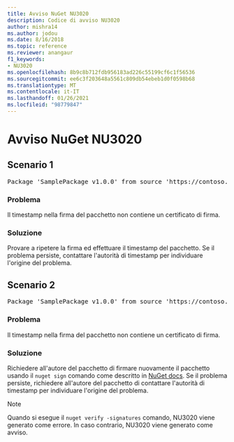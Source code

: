 ```yaml
---
title: Avviso NuGet NU3020
description: Codice di avviso NU3020
author: mishra14
ms.author: jodou
ms.date: 8/16/2018
ms.topic: reference
ms.reviewer: anangaur
f1_keywords:
- NU3020
ms.openlocfilehash: 8b9c8b712fdb956183ad226c55199cf6c1f56536
ms.sourcegitcommit: ee6c3f203648a5561c809db54ebeb1d0f0598b68
ms.translationtype: MT
ms.contentlocale: it-IT
ms.lasthandoff: 01/26/2021
ms.locfileid: "98779847"
---
```

# <a name="nuget-warning-nu3020"></a>Avviso NuGet NU3020

## <a name="scenario-1"></a>Scenario 1

<pre>Package 'SamplePackage v1.0.0' from source 'https://contoso.com/index.json': The timestamp does not have a signing certificate.</pre>

### <a name="issue"></a>Problema

Il timestamp nella firma del pacchetto non contiene un certificato di firma.


### <a name="solution"></a>Soluzione

Provare a ripetere la firma ed effettuare il timestamp del pacchetto. Se il problema persiste, contattare l'autorità di timestamp per individuare l'origine del problema.



## <a name="scenario-2"></a>Scenario 2

<pre>Package 'SamplePackage v1.0.0' from source 'https://contoso.com/index.json': The primary signature's timestamp does not have a signing certificate.</pre>

### <a name="issue"></a>Problema

Il timestamp nella firma del pacchetto non contiene un certificato di firma.


### <a name="solution"></a>Soluzione

Richiedere all'autore del pacchetto di firmare nuovamente il pacchetto usando il `nuget sign` comando come descritto in [NuGet docs](../../create-packages/sign-a-package.md). Se il problema persiste, richiedere all'autore del pacchetto di contattare l'autorità di timestamp per individuare l'origine del problema.


> [!Note]
> Quando si esegue il `nuget verify -signatures` comando, NU3020 viene generato come errore. In caso contrario, NU3020 viene generato come avviso.
